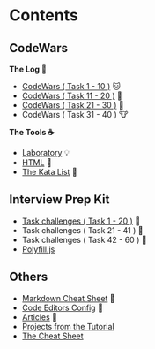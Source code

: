 # Contents

## CodeWars
**The Log :orange_book:**

- [CodeWars ( Task 1 - 10 )](./1\)%20CodeWars.js) :cat:
- [CodeWars ( Task 11 - 20 )](./2\)%20CodeWars.js) :hamster:
- [CodeWars ( Task 21 - 30 )](./3\)%20CodeWars.js) :frog:
- CodeWars ( Task 31 - 40 ) :cow:

**The Tools :coffee:**

- [Laboratory](./Laboratory.js) :bulb:
- [HTML](./index.html) :fax:
- [The Kata List](./Kata.txt) :paperclip:

## Interview Prep Kit

- [Task challenges ( Task 1 - 20 )](./1\)%20Task%20Challanges.md) :camel:
- Task challenges ( Task 21 - 41 ) :bear:
- Task challenges ( Task 42 - 60 ) :monkey:
- [Polyfill.js](./Polyfill.js)

## Others

- [Markdown Cheat Sheet](./markdownCheatSheet.md) :eyes:
- [Code Editors Config](./code-editors/README.md) :wrench:
- [Articles](./articles/README.md) :newspaper:
- [Projects from the Tutorial](./projects-from-the-tutorial/README.md)
- [The Cheat Sheet](./cheatsheet/)
